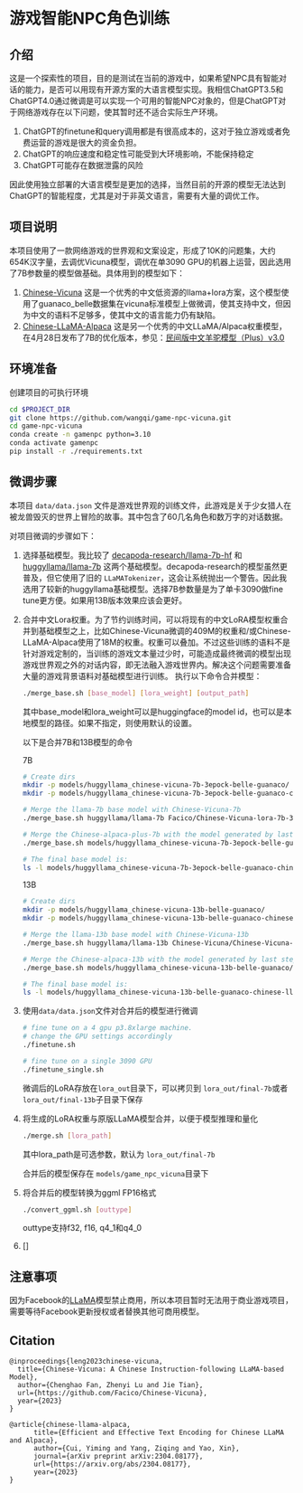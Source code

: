 # 游戏智能NPC角色训练

## 介绍

这是一个探索性的项目，目的是测试在当前的游戏中，如果希望NPC具有智能对话的能力，是否可以用现有开源方案的大语言模型实现。我相信ChatGPT3.5和ChatGPT4.0通过微调是可以实现一个可用的智能NPC对象的，但是ChatGPT对于网络游戏存在以下问题，使其暂时还不适合实际生产环境。

1. ChatGPT的finetune和query调用都是有很高成本的，这对于独立游戏或者免费运营的游戏是很大的资金负担。
2. ChatGPT的响应速度和稳定性可能受到大环境影响，不能保持稳定
3. ChatGPT可能存在数据泄露的风险

因此使用独立部署的大语言模型是更加的选择，当然目前的开源的模型无法达到ChatGPT的智能程度，尤其是对于非英文语言，需要有大量的调优工作。

## 项目说明

本项目使用了一款网络游戏的世界观和文案设定，形成了10K的问题集，大约654K汉字量，去调优Vicuna模型，调优在单3090 GPU的机器上运营，因此选用了7B参数量的模型做基础。具体用到的模型如下：

1. [Chinese-Vicuna](https://github.com/Facico/Chinese-Vicuna) 这是一个优秀的中文低资源的llama+lora方案，这个模型使用了guanaco_belle数据集在vicuna标准模型上做微调，使其支持中文，但因为中文的语料不足够多，使其中文的语言能力仍有缺陷。
2. [Chinese-LLaMA-Alpaca](https://github.com/ymcui/Chinese-LLaMA-Alpaca) 这是另一个优秀的中文LLaMA/Alpaca权重模型，在4月28日发布了7B的优化版本，参见：[民间版中文羊驼模型（Plus）v3.0](https://github.com/ymcui/Chinese-LLaMA-Alpaca/releases/tag/v3.0)

## 环境准备

创建项目的可执行环境

```bash
cd $PROJECT_DIR
git clone https://github.com/wangqi/game-npc-vicuna.git
cd game-npc-vicuna
conda create -n gamenpc python=3.10
conda activate gamenpc
pip install -r ./requirements.txt
```

## 微调步骤

本项目 `data/data.json` 文件是游戏世界观的训练文件，此游戏是关于少女猎人在被龙兽毁灭的世界上冒险的故事。其中包含了60几名角色和数万字的对话数据。

对项目微调的步骤如下：

1. 选择基础模型。我比较了 [decapoda-research/llama-7b-hf](https://huggingface.co/decapoda-research/llama-7b-hf) 和 [huggyllama/llama-7b](https://huggingface.co/huggyllama/llama-7b) 这两个基础模型。decapoda-research的模型虽然更普及，但它使用了旧的 `LLaMATokenizer`，这会让系统抛出一个警告。因此我选用了较新的huggyllama基础模型。选择7B参数量是为了单卡3090做fine tune更方便。如果用13B版本效果应该会更好。

2. 合并中文Lora权重。为了节约训练时间，可以将现有的中文LoRA模型权重合并到基础模型之上，比如Chinese-Vicuna微调的409M的权重和/或Chinese-LLaMA-Alpaca使用了18M的权重。权重可以叠加。不过这些训练的语料不是针对游戏定制的，当训练的游戏文本量过少时，可能造成最终微调的模型出现游戏世界观之外的对话内容，即无法融入游戏世界内。解决这个问题需要准备大量的游戏背景语料对基础模型进行训练。
   执行以下命令合并模型：

   ```bash
   ./merge_base.sh [base_model] [lora_weight] [output_path]
   ```

   其中base_model和lora_weight可以是huggingface的model id，也可以是本地模型的路径。如果不指定，则使用默认的设置。

   以下是合并7B和13B模型的命令

   7B

   ```bash
   # Create dirs
   mkdir -p models/huggyllama_chinese-vicuna-7b-3epock-belle-guanaco/
   mkdir -p models/huggyllama_chinese-vicuna-7b-3epock-belle-guanaco-chinese-llama-alpaca/
   
   # Merge the llama-7b base model with Chinese-Vicuna-7b
   ./merge_base.sh huggyllama/llama-7b Facico/Chinese-Vicuna-lora-7b-3epoch-belle-and-guanaco models/huggyllama_chinese-vicuna-7b-3epock-belle-guanaco/
   
   # Merge the Chinese-alpaca-plus-7b with the model generated by last step.
   ./merge_base.sh models/huggyllama_chinese-vicuna-7b-3epock-belle-guanaco/ ziqingyang/chinese-alpaca-plus-lora-7b models/huggyllama_chinese-vicuna-7b-3epock-belle-guanaco-chinese-llama-alpaca/
   
   # The final base model is:
   ls -l models/huggyllama_chinese-vicuna-7b-3epock-belle-guanaco-chinese-llama-alpaca/
   ```

   13B

   ```bash
   # Create dirs
   mkdir -p models/huggyllama_chinese-vicuna-13b-belle-guanaco/
   mkdir -p models/huggyllama_chinese-vicuna-13b-belle-guanaco-chinese-llama-alpaca/
   
   # Merge the llama-13b base model with Chinese-Vicuna-13b
   ./merge_base.sh huggyllama/llama-13b Chinese-Vicuna/Chinese-Vicuna-lora-13b-belle-and-guanaco models/huggyllama_chinese-vicuna-13b-belle-guanaco/
   
   # Merge the Chinese-alpaca-13b with the model generated by last step.
   ./merge_base.sh models/huggyllama_chinese-vicuna-13b-belle-guanaco/ ziqingyang/chinese-alpaca-lora-13b models/huggyllama_chinese-vicuna-13b-belle-guanaco-chinese-llama-alpaca/
   
   # The final base model is:
   ls -l models/huggyllama_chinese-vicuna-13b-belle-guanaco-chinese-llama-alpaca/
   ```

3. 使用`data/data.json`文件对合并后的模型进行微调
   ```bash
   # fine tune on a 4 gpu p3.8xlarge machine.
   # change the GPU settings accordingly
   ./finetune.sh
   
   # fine tune on a single 3090 GPU
   ./finetune_single.sh
   ```

   微调后的LoRA存放在`lora_out`目录下，可以拷贝到 `lora_out/final-7b`或者 `lora_out/final-13b`子目录下保存

4. 将生成的LoRA权重与原版LLaMA模型合并，以便于模型推理和量化
   ```bash
   ./merge.sh [lora_path]
   ```

   其中lora_path是可选参数，默认为 `lora_out/final-7b`

   合并后的模型保存在 `models/game_npc_vicuna`目录下

5. 将合并后的模型转换为ggml FP16格式

   ```bash
   ./convert_ggml.sh [outtype]
   ```

   outtype支持f32, f16, q4_1和q4_0

6. []

## 注意事项

因为Facebook的[LLaMA](https://github.com/facebookresearch/llama)模型禁止商用，所以本项目暂时无法用于商业游戏项目，需要等待Facebook更新授权或者替换其他可商用模型。

## Citation

```
@inproceedings{leng2023chinese-vicuna,
  title={Chinese-Vicuna: A Chinese Instruction-following LLaMA-based Model},
  author={Chenghao Fan, Zhenyi Lu and Jie Tian},
  url={https://github.com/Facico/Chinese-Vicuna},
  year={2023}
}
```

```
@article{chinese-llama-alpaca,
      title={Efficient and Effective Text Encoding for Chinese LLaMA and Alpaca}, 
      author={Cui, Yiming and Yang, Ziqing and Yao, Xin},
      journal={arXiv preprint arXiv:2304.08177},
      url={https://arxiv.org/abs/2304.08177},
      year={2023}
}
```
